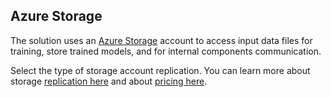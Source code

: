 ## Azure Storage

The solution uses an [Azure Storage](https://azure.microsoft.com/en-us/services/storage/?v=16.50) account to 
access input data files for training, store trained models, and for internal components communication. 
  
Select the type of storage account replication. You can learn more about storage [replication here](https://docs.microsoft.com/en-us/azure/storage/storage-redundancy) and about [pricing here](https://azure.microsoft.com/en-us/pricing/details/storage/blobs/).

